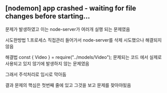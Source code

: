 ## [nodemon] app crashed - waiting for file changes before starting...

문제가 발생하였고 이는 node-server가 여러개 실행 되는 문제였음

시도한방법 1.프로세스 직접관리 들어가서 node-server를 삭제 시도했으나 해결되지않음

해결법
const { Video } = require("../models/Video");
문제되는 코드 에서 실제로 사용되고 있지 않기에 발생하지 않는 문제였음

그래서 주석처리로 임시로 막아둠

결과 문제의 핵심은 첫번째 줄에 있고 그것을 보고 문제를 찾아야됬음
